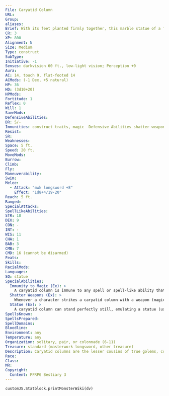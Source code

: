 ```yaml
---
File: Caryatid Column
URL: 
Group: 
aliases: 
Brief: With its feet planted firmly together, this marble statue of a female warrior holding a stone sword rises up to support the ceiling.
CR: 3
XP: 800
Alignment: N
Size: Medium
Type: construct
SubType: 
Initiative: -1
Senses: darkvision 60 ft., low-light vision; Perception +0
Aura: 
AC: 14, touch 9, flat-footed 14
ACMods: (-1 Dex, +5 natural)
HP: 36
HD: (3d10+20)
HPMods: 
Fortitude: 1
Reflex: 0
Will: 1
SaveMods: 
DefensiveAbilities: 
DR: 5/-
Immunities: construct traits, magic  Defensive Abilities shatter weapons
Resist: 
SR: 
Weaknesses: 
Space: 5 ft.
Speed: 20 ft.
MoveMods: 
Burrow: 
Climb: 
Fly: 
Maneuverability: 
Swim: 
Melee: 
  - Attack: "mwk longsword +8"
    Effect: "1d8+4/19-20"
Reach: 5 ft.
Ranged: 
SpecialAttacks: 
SpellLikeAbilities: 
STR: 18
DEX: 9
CON: -
INT: -
WIS: 11
CHA: 1
BAB: 3
CMB: 7
CMD: 16 (cannot be disarmed)
Feats: 
Skills: 
RacialMods: 
Languages: 
SQ: statue
SpecialAbilities:
  Immunity to Magic (Ex): >
    A caryatid column is immune to any spell or spell-like ability that allows spell resistance. In addition, certain spells and effects function differently against the creature, as noted below.  • A transmute rock to mud spell deals 1d6 points of damage per caster level to a caryatid column, with no saving throw.  • Transmute mud to rock immediately heals any and all damage currently suffered by a caryatid column.  • A stone to flesh spell does not actually change the column's structure but negates its damage reduction and immunity to magic for 1 round.
  Shatter Weapons (Ex): >
    Whenever a character strikes a caryatid column with a weapon (magical or nonmagical), the weapon takes 3d6 points of damage. Apply the weapon's hardness normally. Weapons that take any amount of damage in excess of their hardness gain the broken quality.
  Statue (Ex): >
    A caryatid column can stand perfectly still, emulating a statue (usually one that is holding up the ceiling, like a carved column). An observer must succeed at a DC 20 Perception check to notice the caryatid column is alive. If a caryatid column initiates combat from this pose, it gains a +6 bonus on its initiative check.
SpellsKnown: 
SpellsPrepared: 
SpellDomains: 
Bloodline: 
Environment: any
Temperature: any
Organization: solitary, pair, or colonnade (6-11)
Treasure: standard (masterwork longsword, other treasure)
Description: Caryatid columns are the lesser cousins of true golems, constructs created by spellcasters to guard objects or areas. Unlike true golems, caryatid columns cannot be made into shield guardians, but they are often used in greater numbers because of their relatively inexpensive creation cost. Each caryatid column is programmed to guard an object or area when created, and once set, this command cannot be changed. Caryatid columns are often given specific parameters concerning whom to ignore and whom to attack, but since they have no special form of detection, such restrictions can be overcome with disguises if the parameters are known.  A caryatid column stands 7 feet tall and weighs 1,500 pounds. Caryatid columns are always equipped with a masterwork weapon that appears to be made out of stone as long as the construct remains in statue form. The weapon can be recovered after a caryatid column has been defeated. Arming a caryatid column with magical weapons is expensive but feasible-even the most powerful of magic weapons appear as nothing more than stone when held by a caryatid column. Since a weapon held in this manner does not radiate magic, many use this trait as a method to hide potent or powerful weapons from both casual observation and study via detect magic. True seeing reveals such disguised weapons for what they really are. Often, only particularly powerful caryatid columns (typically those with advanced Hit Dice, but rarely those made much larger than Medium size) are entrusted with the care and protection of such weapons. Of course, the constructs themselves make full use of any magic weapons they are given to guard.  Construction  A caryatid column's body is carved from a single 2,000-pound block of stone, such as granite or marble. The stone must be of exceptional quality, and costs 2,000 gp.  CARYATID COLUMN  CL 9th; Price 12,000 gp  Construction  Requirements Craft Construct, lesser geas, polymorph, shatter, caster must be at least 9th level; Skill Craft ( sculpting) or Craft (stonemasonry) DC 15; Cost 7,000 gp
Race: 
Class: 
MR: 
Copyright:
  Content: PFRPG Bestiary 3
---
```

```dataviewjs
customJS.Statblock.printMonsterWiki(dv)
```
